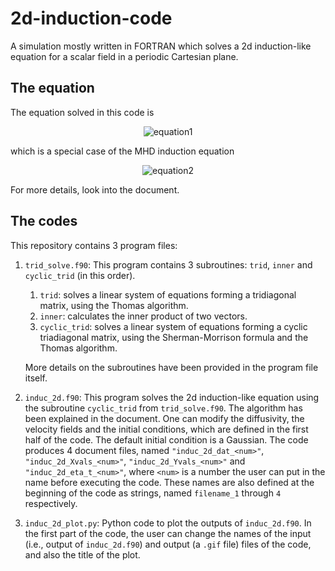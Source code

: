 # 2d-induction-code
A simulation mostly written in FORTRAN which solves a 2d induction-like equation for a scalar field in a periodic Cartesian plane.

## The equation
The equation solved in this code is
<br>
<p align = "center">
<img src = "https://latex.codecogs.com/png.latex?\bg_white\frac{\partial%20T}{\partial%20t}%20=%20-\left(%20\frac{\partial}{\partial%20x}(v_xT)%20+%20\frac{\partial}{\partial%20y}(v_yT)%20\right)%20+%20\eta\left(%20\frac{\partial^2}{\partial%20x^2}%20+%20\frac{\partial^2}{\partial%20y^2}%20\right)T" alt = "equation1"/>
</p>
which is a special case of the MHD induction equation
<br>
<p align = 'center'>
<img src = "https://latex.codecogs.com/png.latex?\bg_white\frac{\partial\mathbf{B}}{\partial%20t}=\nabla\times(\mathbf{v}\times\mathbf{B}-\eta\nabla\times\mathbf{B})" alt = "equation2">
</p>
For more details, look into the document.

## The codes
This repository contains 3 program files:
1. `trid_solve.f90`: This program contains 3 subroutines: `trid`, `inner` and `cyclic_trid` (in this order).
   1. `trid`: solves a linear system of equations forming a tridiagonal matrix, using the Thomas algorithm.
   2. `inner`: calculates the inner product of two vectors.
   3. `cyclic_trid`: solves a linear system of equations forming a cyclic triadiagonal matrix, using the Sherman-Morrison formula and the Thomas algorithm.
   
   More details on the subroutines have been provided in the program file itself.

2. `induc_2d.f90`: This program solves the 2d induction-like equation using the subroutine `cyclic_trid` from `trid_solve.f90`. The algorithm has been explained in the document.
   One can modify the diffusivity, the velocity fields and the initial conditions, which are defined in the first half of the code. The default initial condition is a Gaussian.
   The code produces 4 document files, named `"induc_2d_dat_<num>"`, `"induc_2d_Xvals_<num>"`, `"induc_2d_Yvals_<num>"` and `"induc_2d_eta_t_<num>"`, where `<num>` is a number the user can put in the name before executing the code. These names are also defined at the beginning of the code as strings, named `filename_1` through `4` respectively.

3. `induc_2d_plot.py`: Python code to plot the outputs of `induc_2d.f90`. In the first part of the code, the user can change the names of the input (i.e., output of `induc_2d.f90`) and output (a `.gif` file) files of the code, and also the title of the plot.
